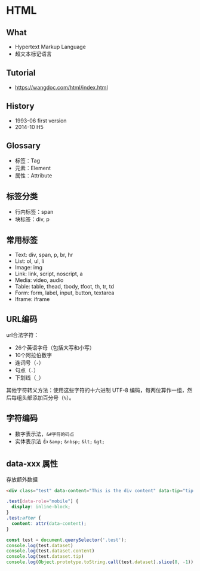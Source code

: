 # HTML

## What

* Hypertext Markup Language
* 超文本标记语言

## Tutorial

* https://wangdoc.com/html/index.html

## History

* 1993-06 first version
* 2014-10 H5

## Glossary

* 标签：Tag
* 元素：Element
* 属性：Attribute

## 标签分类

* 行内标签：span
* 块标签：div, p

## 常用标签

* Text: div, span, p, br, hr
* List: ol, ul, li
* Image: img
* Link: link, script, noscript, a
* Media: video, audio
* Table: table, thead, tbody, tfoot, th, tr, td
* Form: form, label, input, button, textarea
* Iframe: iframe

## URL编码

url合法字符：

* 26个英语字母（包括大写和小写）
* 10个阿拉伯数字
* 连词号（`-`）
* 句点（`.`）
* 下划线（`_`）

其他字符转义方法：使用这些字符的十六进制 UTF-8 编码，每两位算作一组，然后每组头部添加百分号（`%`）。

## 字符编码

* 数字表示法，`&#字符的码点`
* 实体表示法 :+1:  `&amp;`  `&nbsp;`  `&lt;`  `&gt;`

## data-xxx 属性

存放额外数据

```html
<div class="test" data-content="This is the div content" data-tip="tip...">内容：</div>
```

```css
.test[data-role="mobile"] {
  display: inline-block;
}
.test:after {
  content: attr(data-content);
}
```

```js
const test = document.querySelector('.test');
console.log(test.dataset)
console.log(test.dataset.content)
console.log(test.dataset.tip)
console.log(Object.prototype.toString.call(test.dataset).slice(8, -1)); // DOMStringMap
```








